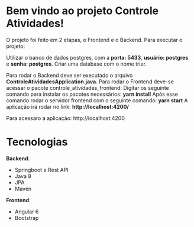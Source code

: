 # Bem vindo ao projeto Controle Atividades!

O projeto foi feito em 2 etapas, o Frontend e o Backend.
Para executar o projeto:

Utilizar o banco de dados postgres, com a **porta: 5433**, **usuário: postgres** e **senha: postgres**.
Criar uma database com o nome trier.

Para rodar o Backend deve ser executado o arquivo **ControleAtividadesApplication.java**.
Para rodar o Frontend deve-se acessar o pacote controle_atividades_frontend:
Digitar os seguinte comando para instalar os pacotes necessários: **yarn install**
Após esse comando rodar o servidor frontend com o seguinte comando: **yarn start**
A aplicação irá rodar no link: **http://localhost:4200/**

Para acessaro a aplicação: http://localhost:4200

# Tecnologias

**Backend**: 
	
 - Springboot e Rest API 
 - Java 8 
 - JPA 
 - Maven

**Frontend**:
	
 - Angular 6
 - Bootstrap
